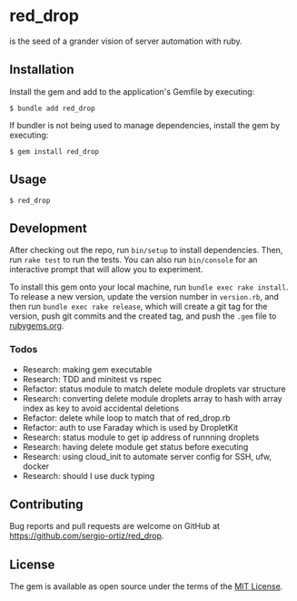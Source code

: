 # red_drop

is the seed of a grander vision of server automation with ruby.

## Installation

Install the gem and add to the application's Gemfile by executing:

    $ bundle add red_drop

If bundler is not being used to manage dependencies, install the gem by executing:

    $ gem install red_drop

## Usage

    $ red_drop

## Development

After checking out the repo, run `bin/setup` to install dependencies. Then, run `rake test` to run the tests. You can also run `bin/console` for an interactive prompt that will allow you to experiment.

To install this gem onto your local machine, run `bundle exec rake install`. To release a new version, update the version number in `version.rb`, and then run `bundle exec rake release`, which will create a git tag for the version, push git commits and the created tag, and push the `.gem` file to [rubygems.org](https://rubygems.org).

### Todos

-   Research: making gem executable
-   Research: TDD and minitest vs rspec
-   Refactor: status module to match delete module droplets var structure
-   Research: converting delete module droplets array to hash with array index as key to avoid accidental deletions
-   Refactor: delete while loop to match that of red_drop.rb
-   Refactor: auth to use Faraday which is used by DropletKit
-   Research: status module to get ip address of runnning droplets
-   Research: having delete module get status before executing
-   Research: using cloud_init to automate server config for SSH, ufw, docker
-   Research: should I use duck typing

## Contributing

Bug reports and pull requests are welcome on GitHub at https://github.com/sergio-ortiz/red_drop.

## License

The gem is available as open source under the terms of the [MIT License](https://opensource.org/licenses/MIT).
